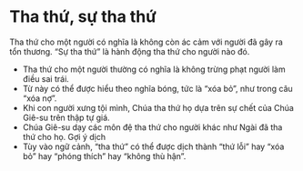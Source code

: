 # Tha thứ, sự tha thứ

Tha thứ cho một người có nghĩa là không còn ác cảm với người đã gây ra tổn thương.  “Sự tha thứ” là hành động tha thứ cho người nào đó.
- Tha thứ cho một người thường có nghĩa là không trừng phạt người làm điều sai trái.
- Từ này có thể được hiểu theo nghĩa bóng, tức là “xóa bỏ”, như trong câu “xóa nợ”.
- Khi con người xưng tội mình, Chúa tha thứ họ dựa trên sự chết của Chúa Giê-su trên thập tự giá.
- Chúa Giê-su dạy các môn đệ tha thứ cho người khác như Ngài đã tha thứ cho họ.
Gợi ý dịch
- Tùy vào ngữ cảnh, “tha thứ” có thể được dịch thành “thứ lỗi” hay “xóa bỏ” hay “phóng thích” hay “không thù hận”.

